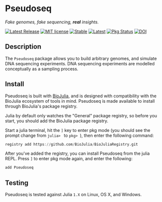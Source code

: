 # Pseudoseq

_Fake genomes, fake sequencing, **real** insights._

[![Latest Release](https://img.shields.io/github/release/bioinfologics/Pseudoseq.jl.svg)](https://github.com/bioinfologics/Pseudoseq.jl/releases/latest)
[![MIT license](https://img.shields.io/badge/license-MIT-green.svg)](https://github.com/bioinfologics/Pseudoseq.jl/blob/master/LICENSE)
[![Stable](https://img.shields.io/badge/docs-stable-blue.svg)](https://bioinfologics.github.io/Pseudoseq.jl/stable)
[![Latest](https://img.shields.io/badge/docs-dev-blue.svg)](https://bioinfologics.github.io/Pseudoseq.jl/dev)
[![Pkg Status](https://www.repostatus.org/badges/latest/active.svg)](https://www.repostatus.org/#active)
[![DOI](https://zenodo.org/badge/160373866.svg)](https://zenodo.org/badge/latestdoi/160373866)


## Description

The `Pseudoseq` package allows you to build arbitrary genomes, and simulate DNA
sequencing experiments.
DNA sequencing experiments are modelled conceptually as a sampling process.


## Install

Pseudoseq is built with [BioJulia](https://biojulia.net), and is designed with
compatibility with the BioJulia ecosystem of tools in mind.
Pseudoseq is made available to install through BioJulia's package registry.

Julia by default only watches the "General" package registry, so before you
start, you should add the BioJulia package registry.

Start a julia terminal, hit the `]` key to enter pkg mode (you should see the
prompt change from `julia> ` to `pkg> `), then enter the following command:

```julia
registry add https://github.com/BioJulia/BioJuliaRegistry.git
```

After you've added the registry, you can install Pseudoseq from the julia REPL.
Press `]` to enter pkg mode again, and enter the following:

```julia
add Pseudoseq
```


## Testing

Pseudoseq is tested against Julia `1.X` on Linux, OS X, and Windows.